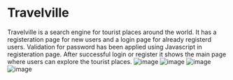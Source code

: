 # Travelville
Travelville is a search engine for tourist places around the world. It has a registeration page for new users and a login page for already registerd users.
Validation for password has been applied using Javascript in registeration page. After successful login or register it shows the main page where users can explore the tourist places.
![image](https://user-images.githubusercontent.com/52660348/114411804-23210e00-9bca-11eb-9320-b04be9eaf97f.png)
![image](https://user-images.githubusercontent.com/52660348/114412847-1cdf6180-9bcb-11eb-9fa8-65c1e49f708b.png)
![image](https://user-images.githubusercontent.com/52660348/114413208-6760de00-9bcb-11eb-9672-eb2adf953990.png)
![image](https://user-images.githubusercontent.com/52660348/114413501-aa22b600-9bcb-11eb-9d5c-d2d1f285ba92.png)
